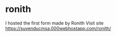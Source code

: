 # ronith
I hosted the first form made by Ronith
Visit site https://suvenducmsa.000webhostapp.com/ronith/

